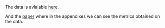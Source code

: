 The data is avlaiable [here](https://huggingface.co/datasets/google/wmt24pp).

And the [paper](https://arxiv.org/pdf/2502.12404) where in the appendixes we can see the metrics obtained on the data.


